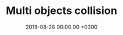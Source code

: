---
layout: post
title: Multi objects collision
date: 2018-08-28 00:00:00 +0300
description: You’ll find this post in your `_posts` directory. Go ahead and edit it and re-build the site to see your changes. # Add post description (optional)
img: projects/screen_recored2.gif # Add image post (optional)
tags: [Productivity, Software] # add tag
---